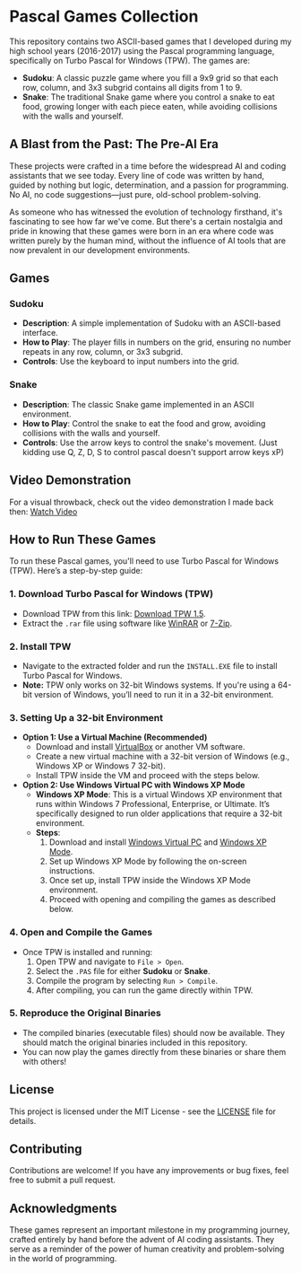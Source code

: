 # Pascal Games Collection

This repository contains two ASCII-based games that I developed during my high school years (2016-2017) using the Pascal programming language, specifically on Turbo Pascal for Windows (TPW). The games are:

- **Sudoku**: A classic puzzle game where you fill a 9x9 grid so that each row, column, and 3x3 subgrid contains all digits from 1 to 9.
- **Snake**: The traditional Snake game where you control a snake to eat food, growing longer with each piece eaten, while avoiding collisions with the walls and yourself.

## A Blast from the Past: The Pre-AI Era

These projects were crafted in a time before the widespread AI and coding assistants that we see today. Every line of code was written by hand, guided by nothing but logic, determination, and a passion for programming. No AI, no code suggestions—just pure, old-school problem-solving.

As someone who has witnessed the evolution of technology firsthand, it's fascinating to see how far we've come. But there's a certain nostalgia and pride in knowing that these games were born in an era where code was written purely by the human mind, without the influence of AI tools that are now prevalent in our development environments.

## Games

### Sudoku
- **Description**: A simple implementation of Sudoku with an ASCII-based interface.
- **How to Play**: The player fills in numbers on the grid, ensuring no number repeats in any row, column, or 3x3 subgrid.
- **Controls**: Use the keyboard to input numbers into the grid.

### Snake
- **Description**: The classic Snake game implemented in an ASCII environment.
- **How to Play**: Control the snake to eat the food and grow, avoiding collisions with the walls and yourself.
- **Controls**: Use the arrow keys to control the snake's movement. (Just kidding use Q, Z, D, S to control pascal doesn't support arrow keys xP)

## Video Demonstration
For a visual throwback, check out the video demonstration I made back then: [Watch Video](https://youtu.be/m8L3mWG8kQ8?si=dYQoOIr85n2UsoDs)

## How to Run These Games

To run these Pascal games, you'll need to use Turbo Pascal for Windows (TPW). Here’s a step-by-step guide:

### 1. **Download Turbo Pascal for Windows (TPW)**
   - Download TPW from this link: [Download TPW 1.5](https://www.mediafire.com/file/ec8xg06ivpac26y/TPW_1.5.rar/file).
   - Extract the `.rar` file using software like [WinRAR](https://www.win-rar.com/) or [7-Zip](https://www.7-zip.org/).

### 2. **Install TPW**
   - Navigate to the extracted folder and run the `INSTALL.EXE` file to install Turbo Pascal for Windows.
   - **Note:** TPW only works on 32-bit Windows systems. If you're using a 64-bit version of Windows, you’ll need to run it in a 32-bit environment.

### 3. **Setting Up a 32-bit Environment**
   - **Option 1: Use a Virtual Machine (Recommended)**
     - Download and install [VirtualBox](https://www.virtualbox.org/) or another VM software.
     - Create a new virtual machine with a 32-bit version of Windows (e.g., Windows XP or Windows 7 32-bit).
     - Install TPW inside the VM and proceed with the steps below.
   - **Option 2: Use Windows Virtual PC with Windows XP Mode**
     - **Windows XP Mode**: This is a virtual Windows XP environment that runs within Windows 7 Professional, Enterprise, or Ultimate. It’s specifically designed to run older applications that require a 32-bit environment.
     - **Steps**:
       1. Download and install [Windows Virtual PC](https://www.microsoft.com/en-us/download/details.aspx?id=3702) and [Windows XP Mode](https://www.microsoft.com/en-us/download/details.aspx?id=8002).
       2. Set up Windows XP Mode by following the on-screen instructions.
       3. Once set up, install TPW inside the Windows XP Mode environment.
       4. Proceed with opening and compiling the games as described below.

### 4. **Open and Compile the Games**
   - Once TPW is installed and running:
     1. Open TPW and navigate to `File > Open`.
     2. Select the `.PAS` file for either **Sudoku** or **Snake**.
     3. Compile the program by selecting `Run > Compile`.
     4. After compiling, you can run the game directly within TPW.

### 5. **Reproduce the Original Binaries**
   - The compiled binaries (executable files) should now be available. They should match the original binaries included in this repository.
   - You can now play the games directly from these binaries or share them with others!

## License
This project is licensed under the MIT License - see the [LICENSE](LICENSE) file for details.

## Contributing
Contributions are welcome! If you have any improvements or bug fixes, feel free to submit a pull request.

## Acknowledgments
These games represent an important milestone in my programming journey, crafted entirely by hand before the advent of AI coding assistants. They serve as a reminder of the power of human creativity and problem-solving in the world of programming.
